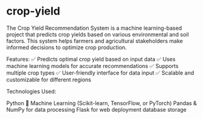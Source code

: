 # crop-yield

The Crop Yield Recommendation System is a machine learning-based project that predicts crop yields based on various environmental and soil factors. This system helps farmers and agricultural stakeholders make informed decisions to optimize crop production.

Features:
✅ Predicts optimal crop yield based on input data
✅ Uses machine learning models for accurate recommendations
✅ Supports multiple crop types
✅ User-friendly interface for data input
✅ Scalable and customizable for different regions

Technologies Used:

Python 🐍
Machine Learning (Scikit-learn, TensorFlow, or PyTorch)
Pandas & NumPy for data processing
Flask for web deployment 
database storage
